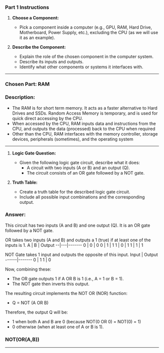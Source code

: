 ### Part 1 Instructions

1. **Choose a Component:**
   - Pick a component inside a computer (e.g., GPU, RAM, Hard Drive, Motherboard, Power Supply, etc.), excluding the CPU (as we will use it as an example).

2. **Describe the Component:**
   - Explain the role of the chosen component in the computer system.
   - Describe its inputs and outputs.
   - Identify what other components or systems it interfaces with.


---

### **Chosen Part**: RAM
### **Description**:
- The RAM is for short term memory. It acts as a faster alternative to Hard Drives and SSDs. Random Access Memory is temporary, and is used for quick direct accessing by the CPU.
- When accessed by the CPU, RAM inputs data and instructions from the CPU, and outputs the data (processed) back to the CPU when required
- Other than the CPU, RAM interfaces with the memory controller, storage devices, peripherals (sometimes), and the operating system

---

1. **Logic Gate Question:**
   - Given the following logic gate circuit, describe what it does:
     - A circuit with two inputs (A or B) and an output (Q).
     - The circuit consists of an OR gate followed by a NOT gate.

2. **Truth Table:**
   - Create a truth table for the described logic gate circuit.
   - Include all possible input combinations and the corresponding output.

### Answer:

This circuit has two inputs (A and B) and one output (Q). It is an OR gate followed by a NOT gate.

OR takes two inputs (A and B) and outputs a 1 (true) if at least one of the inputs is 1.
A | B | Output
--|---|-------
0 | 0 | 0
0 | 1 | 1
1 | 0 | 1
1 | 1 | 1

NOT Gate takes 1 input and outputs the opposite of this input.
Input | Output
------|-------
0     | 1
1     | 0

Now, combining these:
- The OR gate outputs 1 if A OR B is 1 (i.e., A = 1 or B = 1).
- The NOT gate then inverts this output.

The resulting circuit implements the NOT OR (NOR) function:
- Q = NOT (A OR B)

Therefore, the output Q will be:
- 1 when both A and B are 0 (because NOT(0 OR 0) = NOT(0) = 1)
- 0 otherwise (when at least one of A or B is 1).

### NOT(OR(A,B))

---